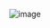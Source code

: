 ![image](https://github.com/sreerag13/AIML-Repo/assets/32743546/da950afa-0679-4fca-b8a6-af5c1cec2315)

